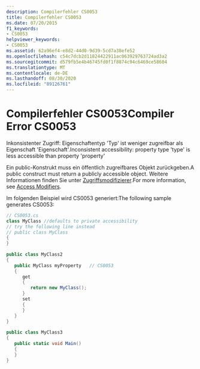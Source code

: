 ```yaml
---
description: Compilerfehler CS0053
title: Compilerfehler CS0053
ms.date: 07/20/2015
f1_keywords:
- CS0053
helpviewer_keywords:
- CS0053
ms.assetid: 62a96ef4-e8d2-44d0-9d39-5cd7a38efe52
ms.openlocfilehash: c54c7dcb2d11824422911ac063929763724ad3a2
ms.sourcegitcommit: d579fb5e4b46745fd0f1f8874c94c6469ce58604
ms.translationtype: MT
ms.contentlocale: de-DE
ms.lasthandoff: 08/30/2020
ms.locfileid: "89126761"
---
```

# <a name="compiler-error-cs0053"></a><span data-ttu-id="abf80-103">Compilerfehler CS0053</span><span class="sxs-lookup"><span data-stu-id="abf80-103">Compiler Error CS0053</span></span>
<span data-ttu-id="abf80-104">Inkonsistenter Zugriff: Eigenschaftentyp 'Typ' ist weniger zugreifbar als Eigenschaft 'Eigenschaft'.</span><span class="sxs-lookup"><span data-stu-id="abf80-104">Inconsistent accessibility: property type 'type' is less accessible than property 'property'</span></span>  
  
 <span data-ttu-id="abf80-105">Ein public-Konstrukt muss ein öffentlich zugreifbares Objekt zurückgeben.</span><span class="sxs-lookup"><span data-stu-id="abf80-105">A public construct must return a publicly accessible object.</span></span> <span data-ttu-id="abf80-106">Weitere Informationen finden Sie unter [Zugriffsmodifizierer](../programming-guide/classes-and-structs/access-modifiers.md).</span><span class="sxs-lookup"><span data-stu-id="abf80-106">For more information, see [Access Modifiers](../programming-guide/classes-and-structs/access-modifiers.md).</span></span>  
  
 <span data-ttu-id="abf80-107">Im folgenden Beispiel wird CS0053 generiert:</span><span class="sxs-lookup"><span data-stu-id="abf80-107">The following sample generates CS0053:</span></span>  
  
```csharp  
// CS0053.cs  
class MyClass //defaults to private accessibility  
// try the following line instead  
// public class MyClass  
{  
}  
  
public class MyClass2  
{  
   public MyClass myProperty   // CS0053  
   {  
      get  
      {  
         return new MyClass();  
      }  
      set  
      {  
      }  
   }  
}  
  
public class MyClass3  
{  
   public static void Main()  
   {  
   }  
}  
```
